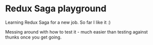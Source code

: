 # Redux Saga playground

Learning Redux Saga for a new job. So far I like it :)

Messing around with how to test it - much easier than testing against thunks once you get going. 